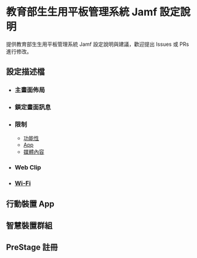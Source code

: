 # 教育部生生用平板管理系統 Jamf 設定說明

提供教育部生生用平板管理系統 Jamf 設定說明與建議，歡迎提出 Issues 或 PRs 進行修改。

## 設定描述檔

* ### 主畫面佈局

* ### 鎖定畫面訊息

* ### 限制

  * [功能性](內容/設定描述檔/限制：功能性.md)
  * [App](內容/設定描述檔/限制：App.md)
  * [媒體內容](內容/設定描述檔/限制：媒體內容.md)

* ### Web Clip

* ### [Wi-Fi](內容/設定描述檔/Wi-Fi.md)

## 行動裝置 App

## 智慧裝置群組

## PreStage 註冊
